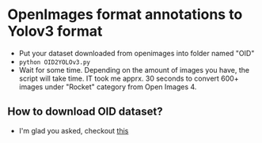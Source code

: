 # OpenImages format annotations to Yolov3 format

- Put your dataset downloaded from openimages into folder named "OID"
- `python OID2YOLOv3.py`
- Wait for some time. Depending on the amount of images you have, the script will take time. IT took me apprx. 30 seconds to convert  600+ images under "Rocket" category from Open Images 4. 

## How to download OID dataset?

- I'm glad you asked, checkout [this](https://github.com/sunn-e/Google-Image-Downloader-Rocket-Dataset)

